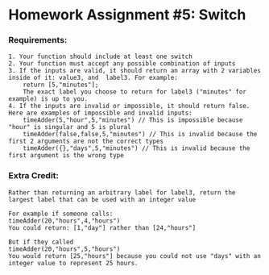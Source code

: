 # Homework Assignment #5: Switch

### Requirements:
    1. Your function should include at least one switch
    2. Your function must accept any possible combination of inputs 
    3. If the inputs are valid, it should return an array with 2 variables inside of it: value3, and  label3. For example:
        return [5,"minutes"]; 
        The exact label you choose to return for label3 ("minutes" for example) is up to you.
    4. If the inputs are invalid or impossible, it should return false. Here are examples of impossible and invalid inputs:
        timeAdder(5,"hour",5,"minutes") // This is impossible because "hour" is singular and 5 is plural
        timeAdder(false,false,5,"minutes") // This is invalid because the first 2 arguments are not the correct types
        timeAdder({},"days",5,"minutes") // This is invalid because the first argument is the wrong type

### Extra Credit:
    Rather than returning an arbitrary label for label3, return the largest label that can be used with an integer value

    For example if someone calls:
    timeAdder(20,"hours",4,"hours")
    You could return: [1,"day"] rather than [24,"hours"]

    But if they called
    timeAdder(20,"hours",5,"hours")
    You would return [25,"hours"] because you could not use "days" with an integer value to represent 25 hours.
